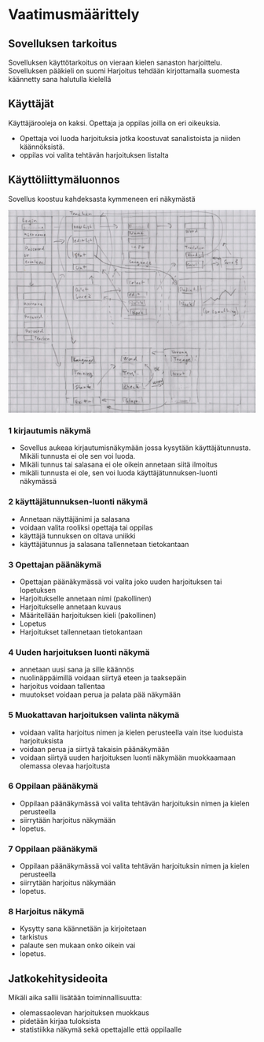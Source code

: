 # Vaatimusmäärittely

## Sovelluksen tarkoitus

Sovelluksen käyttötarkoitus on vieraan kielen sanaston harjoittelu. 
Sovelluksen pääkieli on suomi
Harjoitus tehdään kirjottamalla suomesta käännetty sana halutulla kielellä

## Käyttäjät

Käyttäjärooleja on kaksi. Opettaja ja oppilas joilla on eri oikeuksia. 

- Opettaja voi luoda harjoituksia jotka koostuvat sanalistoista ja niiden käännöksistä. 
- oppilas voi valita tehtävän harjoituksen listalta



## Käyttöliittymäluonnos

Sovellus koostuu kahdeksasta kymmeneen eri näkymästä

!["Käyttöliittymäluonnos"](kuvat/luonnos.jpg)

### 1 kirjautumis näkymä

- Sovellus aukeaa kirjautumisnäkymään jossa kysytään käyttäjätunnusta. Mikäli tunnusta ei ole sen voi luoda.
- Mikäli tunnus tai salasana ei ole oikein annetaan siitä ilmoitus 
- mikäli tunnusta ei ole, sen voi luoda käyttäjätunnuksen-luonti näkymässä



### 2 käyttäjätunnuksen-luonti näkymä

- Annetaan näyttäjänimi ja salasana
- voidaan valita rooliksi opettaja tai oppilas
- käyttäjä tunnuksen on oltava uniikki
- käyttäjätunnus ja salasana tallennetaan tietokantaan


### 3 Opettajan päänäkymä

- Opettajan päänäkymässä voi valita joko uuden harjoituksen tai lopetuksen 
- Harjoitukselle annetaan nimi (pakollinen)
- Harjoitukselle annetaan kuvaus
- Määritellään harjoituksen kieli (pakollinen)
- Lopetus
- Harjoitukset tallennetaan tietokantaan



### 4 Uuden harjoituksen luonti näkymä

- annetaan uusi sana ja sille käännös
- nuolinäppäimillä voidaan siirtyä eteen ja taaksepäin
- harjoitus voidaan tallentaa
- muutokset voidaan perua ja palata pää näkymään

### 5 Muokattavan harjoituksen valinta näkymä

- voidaan valita harjoitus nimen ja kielen perusteella vain itse luoduista harjoituksista
- voidaan perua ja siirtyä takaisin päänäkymään
- voidaan siirtyä uuden harjoituksen luonti näkymään muokkaamaan olemassa olevaa harjoitusta

### 6 Oppilaan päänäkymä

- Oppilaan päänäkymässä voi valita tehtävän harjoituksin nimen ja kielen perusteella
- siirrytään harjoitus näkymään
- lopetus.

### 7 Oppilaan päänäkymä

- Oppilaan päänäkymässä voi valita tehtävän harjoituksin nimen ja kielen perusteella
- siirrytään harjoitus näkymään
- lopetus.

### 8 Harjoitus näkymä

- Kysytty sana käännetään ja kirjoitetaan
- tarkistus
- palaute sen mukaan onko oikein vai
- lopetus.


## Jatkokehitysideoita

Mikäli aika sallii lisätään toiminnallisuutta:
- olemassaolevan harjoituksen muokkaus 
- pidetään kirjaa tuloksista 
- statistiikka näkymä sekä opettajalle että oppilaalle



